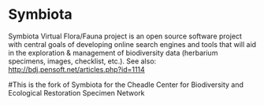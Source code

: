 # Symbiota
Symbiota Virtual Flora/Fauna project is an open source software project with central goals of developing online search engines and tools that will aid in the exploration &amp; management of biodiversity data (herbarium specimens, images, checklist, etc.). See also: http://bdj.pensoft.net/articles.php?id=1114

#This is the fork of Symbiota for the Cheadle Center for Biodiversity and Ecological Restoration Specimen Network
